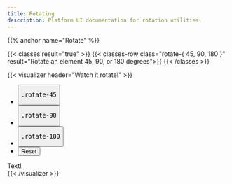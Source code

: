 ```yaml
---
title: Rotating
description: Platform UI documentation for rotation utilities.
---
```


{{% anchor name="Rotate" %}}

{{< classes result="true" >}}
{{< classes-row class="rotate-{ 45, 90, 180 }" result="Rotate an element 45, 90, or 180 degrees">}}
{{< /classes >}}

{{< visualizer header="Watch it rotate!" >}}
<div class="actions block">
  <ul class="list">
    <li>
      <button class="button" data-example-elements="rotate-45">
        <pre>.rotate-45</pre>
      </button>
    </li>
    <li>
      <button class="button" data-example-elements="rotate-90">
        <pre>.rotate-90</pre>
      </button>
    </li>
    <li>
      <button class="button" data-example-elements="rotate-180">
        <pre>.rotate-180</pre>
      </button>
    </li>
    <li>
      <button class="button button--salmon text--white" data-reset="true">
        Reset
      </button>
    </li>
  </ul>
</div>
<div class="results block background--dark p-2" data-default-class="flex flex--justify-center flex--align-center vh-25">
  <div class="abstract-element transition border border--color-white background--light-purple text--white flex flex--align-center flex--justify-center">
    Text!
  </div>
</div>
{{< /visualizer >}}